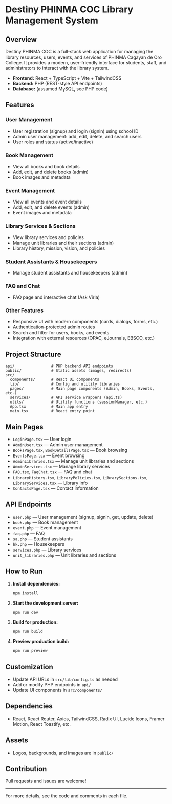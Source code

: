 # Destiny PHINMA COC Library Management System

## Overview

Destiny PHINMA COC is a full-stack web application for managing the library resources, users, events, and services of PHINMA Cagayan de Oro College. It provides a modern, user-friendly interface for students, staff, and administrators to interact with the library system.

- **Frontend:** React + TypeScript + Vite + TailwindCSS
- **Backend:** PHP (REST-style API endpoints)
- **Database:** (assumed MySQL, see PHP code)

## Features

### User Management
- User registration (signup) and login (signin) using school ID
- Admin user management: add, edit, delete, and search users
- User roles and status (active/inactive)

### Book Management
- View all books and book details
- Add, edit, and delete books (admin)
- Book images and metadata

### Event Management
- View all events and event details
- Add, edit, and delete events (admin)
- Event images and metadata

### Library Services & Sections
- View library services and policies
- Manage unit libraries and their sections (admin)
- Library history, mission, vision, and policies

### Student Assistants & Housekeepers
- Manage student assistants and housekeepers (admin)

### FAQ and Chat
- FAQ page and interactive chat (Ask Virla)

### Other Features
- Responsive UI with modern components (cards, dialogs, forms, etc.)
- Authentication-protected admin routes
- Search and filter for users, books, and events
- Integration with external resources (OPAC, eJournals, EBSCO, etc.)

## Project Structure

```
api/                # PHP backend API endpoints
public/             # Static assets (images, redirects)
src/
  components/       # React UI components
  lib/              # Config and utility libraries
  pages/            # Main page components (Admin, Books, Events, etc.)
  services/         # API service wrappers (api.ts)
  utils/            # Utility functions (sessionManager, etc.)
  App.tsx           # Main app entry
  main.tsx          # React entry point
```

## Main Pages
- `LoginPage.tsx` — User login
- `AdminUser.tsx` — Admin user management
- `BooksPage.tsx`, `BookDetailsPage.tsx` — Book browsing
- `EventsPage.tsx` — Event browsing
- `AdminLibraries.tsx` — Manage unit libraries and sections
- `AdminServices.tsx` — Manage library services
- `FAQ.tsx`, `FaqChat.tsx` — FAQ and chat
- `LibraryHistory.tsx`, `LibraryPolicies.tsx`, `LibrarySections.tsx`, `LibraryServices.tsx` — Library info
- `ContactsPage.tsx` — Contact information

## API Endpoints
- `user.php` — User management (signup, signin, get, update, delete)
- `book.php` — Book management
- `event.php` — Event management
- `faq.php` — FAQ
- `sa.php` — Student assistants
- `hk.php` — Housekeepers
- `services.php` — Library services
- `unit_libraries.php` — Unit libraries and sections

## How to Run

1. **Install dependencies:**
   ```bash
   npm install
   ```
2. **Start the development server:**
   ```bash
   npm run dev
   ```
3. **Build for production:**
   ```bash
   npm run build
   ```
4. **Preview production build:**
   ```bash
   npm run preview
   ```

## Customization
- Update API URLs in `src/lib/config.ts` as needed
- Add or modify PHP endpoints in `api/`
- Update UI components in `src/components/`

## Dependencies
- React, React Router, Axios, TailwindCSS, Radix UI, Lucide Icons, Framer Motion, React Toastify, etc.

## Assets
- Logos, backgrounds, and images are in `public/`

## Contribution
Pull requests and issues are welcome!

---

For more details, see the code and comments in each file.
